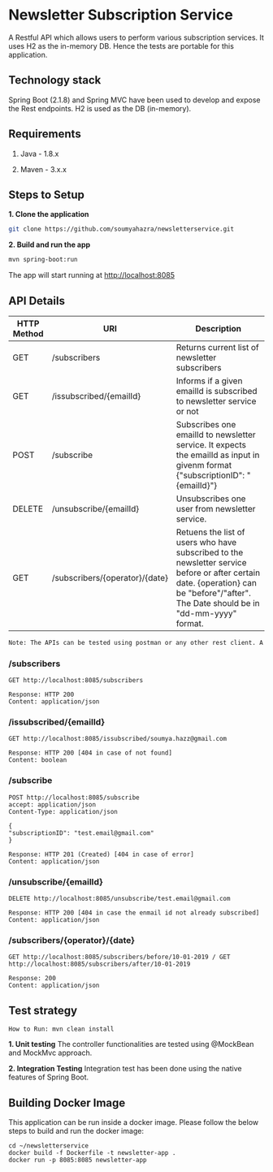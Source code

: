 # Newsletter Subscription Service

A Restful API which allows users to perform various subscription services. It uses H2 as the in-memory DB. Hence the tests are portable for this application.

## Technology stack

Spring Boot (2.1.8) and Spring MVC have been used to develop and expose the Rest endpoints. H2 is used as the DB (in-memory).

## Requirements

1. Java - 1.8.x

2. Maven - 3.x.x

## Steps to Setup

**1. Clone the application**

```bash
git clone https://github.com/soumyahazra/newsletterservice.git
```

**2. Build and run the app**

```bash
mvn spring-boot:run
```

The app will start running at <http://localhost:8085>

## API Details

| HTTP Method | URI	| Description |
| ------------- | ------------- | ------------------------ |
|GET | /subscribers | Returns current list of newsletter subscribers |
|GET | /issubscribed/{emailId} | Informs if a given emailId is subscribed to newsletter service or not |
|POST | /subscribe | Subscribes one emailId to newsletter service. It expects the emailId as input in givenm format {"subscriptionID": "{emailId}"} |
|DELETE | /unsubscribe/{emailId} | Unsubscribes one user from newsletter service. |
|GET | /subscribers/{operator}/{date} | Retuens the list of users who have subscribed to the newsletter service before or after certain date. {operation} can be "before"/"after". The Date should be in "dd-mm-yyyy" format. |

```bash
Note: The APIs can be tested using postman or any other rest client. A sample request JSON (Newsletter.postman_collection.json) is available in the repo for ready reference which can directly be imported to postman.
```

### /subscribers
```
GET http://localhost:8085/subscribers

Response: HTTP 200
Content: application/json
```

### /issubscribed/{emailId}
```
GET http://localhost:8085/issubscribed/soumya.hazz@gmail.com

Response: HTTP 200 [404 in case of not found]
Content: boolean
```

### /subscribe
```
POST http://localhost:8085/subscribe
accept: application/json
Content-Type: application/json

{
"subscriptionID": "test.email@gmail.com"
}

Response: HTTP 201 (Created) [404 in case of error]
Content: application/json
```

### /unsubscribe/{emailId}
```
DELETE http://localhost:8085/unsubscribe/test.email@gmail.com

Response: HTTP 200 [404 in case the enmail id not already subscribed]
Content: application/json
```

### /subscribers/{operator}/{date}
```
GET http://localhost:8085/subscribers/before/10-01-2019 / GET http://localhost:8085/subscribers/after/10-01-2019

Response: 200
Content: application/json
```

## Test strategy

```
How to Run: mvn clean install
```

**1. Unit testing**
The controller functionalities are tested using @MockBean and MockMvc approach.

**2. Integration Testing**
Integration test has been done using the native features of Spring Boot.

## Building Docker Image

This application can be run inside a docker image. Please follow the below steps to build and run the docker image:

```
cd ~/newsletterservice
docker build -f Dockerfile -t newsletter-app .
docker run -p 8085:8085 newsletter-app
```


